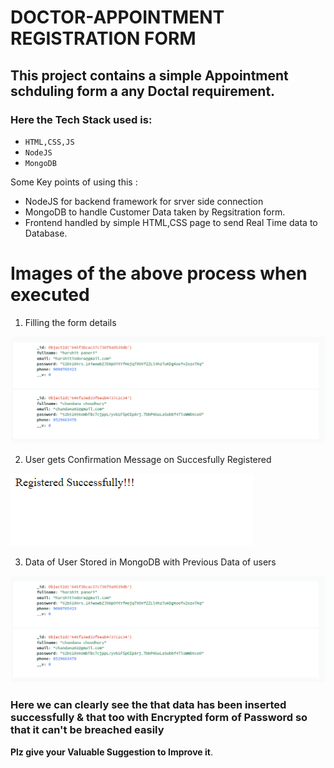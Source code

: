 # **DOCTOR-APPOINTMENT REGISTRATION FORM**

## This project contains a simple Appointment schduling form a any Doctal requirement.

### Here the Tech Stack used is:

* `HTML,CSS,JS`
* `NodeJS` 
* `MongoDB`

Some Key points of using this :
* NodeJS for backend framework for srver side connection
* MongoDB to handle Customer Data taken by Regsitration form.
* Frontend handled by simple HTML,CSS page to send Real Time data to Database.

# **Images of the above process when executed**

1. Filling the form details 

![Registration](https://github.com/AbirChoudhury-26/Form-MongoDB/blob/master/Screenshots/Data%20Insert.png)

2. User gets Confirmation Message on Succesfully Registered

![Register Successfully](Screenshots/Register%20Successfully.PNG)

3. Data of User Stored in MongoDB with Previous Data of users

![Database](Screenshots/Data%20Insert.png)
### Here we can clearly see the that data has been inserted successfully & that too with Encrypted form of Password so that it can't be breached easily


**Plz give your Valuable Suggestion to Improve it**.